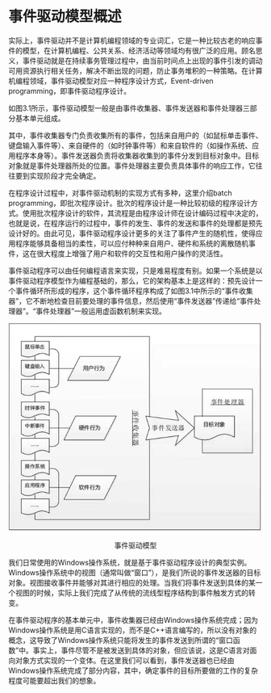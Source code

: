 # 事件驱动模型概述

实际上，事件驱动并不是计算机编程领域的专业词汇，它是一种比较古老的响应事件的模型，在计算机编程、公共关系、经济活动等领域均有很广泛的应用。顾名思义，事件驱动就是在持续事务管理过程中，由当前时间点上出现的事件引发的调动可用资源执行相关任务，解决不断出现的问题，防止事务堆积的一种策略。在计算机编程领域，事件驱动模型对应一种程序设计方式，Event-driven programming，即事件驱动程序设计。



如图3.1所示，事件驱动模型一般是由事件收集器、事件发送器和事件处理器三部分基本单元组成。

其中，事件收集器专门负责收集所有的事件，包括来自用户的（如鼠标单击事件、键盘输入事件等）、来自硬件的（如时钟事件等）和来自软件的（如操作系统、应用程序本身等）。事件发送器负责将收集器收集到的事件分发到目标对象中。目标对象就是事件处理器所处的位置。事件处理器主要负责具体事件的响应工作，它往往要到实现阶段才完全确定。

在程序设计过程中，对事件驱动机制的实现方式有多种，这里介绍batch programming，即批次程序设计。批次的程序设计是一种比较初级的程序设计方式。使用批次程序设计的软件，其流程是由程序设计师在设计编码过程中决定的，也就是说，在程序运行的过程中，事件的发生、事件的发送和事件的处理都是预先设计好的。由此可见，事件驱动程序设计更多的关注了事件产生的随机性，使得应用程序能够具备相当的柔性，可以应付种种来自用户、硬件和系统的离散随机事件，这在很大程度上增强了用户和软件的交互性和用户操作的灵活性。

事件驱动程序可以由任何编程语言来实现，只是难易程度有别。如果一个系统是以事件驱动程序模型作为编程基础的，那么，它的架构基本上是这样的：预先设计一个事件循环所形成的程序，这个事件循环程序构成了如图3.1中所示的“事件收集器”，它不断地检查目前要处理的事件信息，然后使用“事件发送器”传递给“事件处理器”。“事件处理器”一般运用虚函数机制来实现。

![事件驱动模型](../../images/event_driven.jpg)
<center>事件驱动模型</center>

我们日常使用的Windows操作系统，就是基于事件驱动程序设计的典型实例。Windows操作系统中的视图（通常叫做“窗口”），是我们所说的事件发送器的目标对象。视图接收事件并能够对其进行相应的处理。当我们将事件发送到具体的某一个视图的时候，实际上我们完成了从传统的流线型程序结构到事件触发方式的转变。

在事件驱动程序的基本单元中，事件收集器已经由Windows操作系统完成；因为Windows操作系统是用C语言实现的，而不是C++语言编写的，所以没有对象的概念，这导致了Windows操作系统只能将发生的事件发送到所谓的“窗口函数”中。事实上，事件尽管不是被发送到具体的对象，但应该说，这是C语言对面向对象方式实现的一个变体。在这里我们可以看到，事件发送器也已经由Windows操作系统完成了部分内容，其中，确定事件的目标所要做的工作的复杂程度可能要超出我们的想象。